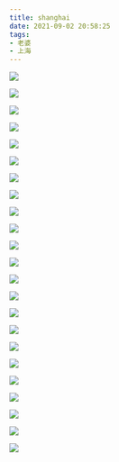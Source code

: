 ```yaml
---
title: shanghai
date: 2021-09-02 20:58:25
tags:
- 老婆
- 上海
---
```

 ![](../shanghai/beer.jpg)

 ![](../shanghai/bishi.jpg)

 ![](../shanghai/deguo.jpg)

 ![](../shanghai/fukan1.jpg)

![](../shanghai/fukan2.jpg)

![](../shanghai/fukan3.jpg)

![](../shanghai/guanghui1.jpg)

![](../shanghai/guanghuiyoutong.jpg)

![](../shanghai/haidilao.jpg)

![](../shanghai/haiguan.jpg)

![](../shanghai/huilaicaidaodeyifu.jpg)

![](../shanghai/ILU.jpg)

![](../shanghai/jingzi.jpg)

![](../shanghai/jingzi2.jpg)

![](../shanghai/mingzhushui.jpg)

![](../shanghai/mingzhuziji.jpg)

![](../shanghai/nanyixiangxiang.jpg)

![](../shanghai/nanyixiangxiangzheshigangben001.jpg)

![](../shanghai/rou.jpg)

![](../shanghai/shuoyihoujialiyezhuangchengzheyang.jpg)

![](../shanghai/VR.jpg)

![](../shanghai/yongganniuniubupakunnan.jpg)

![](../shanghai/youlang.jpg)
